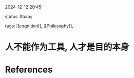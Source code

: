 
2024-12-12    20:45

status: #baby 

tags: [[cognition]], [[Philosophy]], 


# 人不能作为工具, 人才是目的本身




# References
